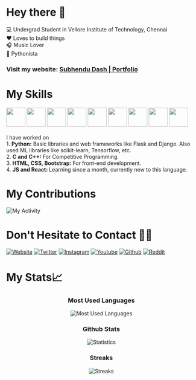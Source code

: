 # Hey there 👋

<!--
**subhendudash02/subhendudash02** is a ✨ _special_ ✨ repository because its `README.md` (this file) appears on your GitHub profile.

Here are some ideas to get you started:

- 🔭 I’m currently working on ...
- 🌱 I’m currently learning ...
- 👯 I’m looking to collaborate on ...
- 🤔 I’m looking for help with ...
- 💬 Ask me about ...
- 📫 How to reach me: ...
- 😄 Pronouns: ...
- ⚡ Fun fact: ...
-->

💻 Undergrad Student in Vellore Institute of Technology, Chennai<br>
:heart: Loves to build things<br>
🎧 Music Lover<br>
:snake: Pythonista


### Visit my website: [Subhendu Dash | Portfolio](https://subhendudash02.github.io)

# My Skills
<div>
  <img src = "https://cdn.jsdelivr.net/gh/devicons/devicon/icons/python/python-original.svg" height = "50px" width = "50px"></img>
  <img src = "https://cdn.jsdelivr.net/gh/devicons/devicon/icons/jupyter/jupyter-original.svg" height = "50px" width = "50px"></img>
  <img src = "https://cdn.jsdelivr.net/gh/devicons/devicon/icons/c/c-original.svg" height = "50px" width = "50px"></img>
  <img src = "https://cdn.jsdelivr.net/gh/devicons/devicon/icons/cplusplus/cplusplus-original.svg" height = "50px" width = "50px"></img>
  <img src = "https://cdn.jsdelivr.net/gh/devicons/devicon/icons/html5/html5-original-wordmark.svg" height = "50px" width = "50px"></img>
  <img src = "https://cdn.jsdelivr.net/gh/devicons/devicon/icons/css3/css3-original-wordmark.svg" height = "50px" width = "50px"></img>
  <img src = "https://cdn.jsdelivr.net/gh/devicons/devicon/icons/bootstrap/bootstrap-plain.svg" height = "50px" width = "50px"></img>
  <img src = "https://cdn.jsdelivr.net/gh/devicons/devicon/icons/javascript/javascript-plain.svg" height = "50px" width = "50px"></img>
  <img src = "https://cdn.jsdelivr.net/gh/devicons/devicon/icons/react/react-original.svg" height = "50px" width = "50px"></img>
</div>
<br>
I have worked on<br>
1. <b>Python:</b> Basic libraries and web frameworks like Flask and Django. Also used ML libraries like scikit-learn, Tensorflow, etc.<br>
2. <b>C and C++: </b> For Competitive Programming.<br>
3. <b>HTML, CSS, Bootstrap: </b> For front-end development.<br>
4. <b>JS and React: </b> Learning since a month, currently new to this language.<br>

# My Contributions
![My Activity](https://activity-graph.herokuapp.com/graph?username=subhendudash02&theme=xcode)

# Don't Hesitate to Contact 🤝🏼
[![Website](https://img.shields.io/badge/Website-Subhendu%20Dash-%3Cbackground%20color%3E.svg?&style=for-the-badge&logo=none)](https://subhendudash02.github.io/)
[![Twitter](https://img.shields.io/badge/Twitter-SubhenduDash02-blue.svg?&style=for-the-badge&logo=twitter)](https://www.twitter.com/SubhenduDash02/)
[![Instagram](https://img.shields.io/badge/Instagram-subu.dash-pink.svg?&style=for-the-badge&logo=instagram)](https://www.instagram.com/subu.dash/)
[![Youtube](https://img.shields.io/badge/Youtube-subhendu%20Dash-red.svg?&style=for-the-badge&logo=youtube)](https://www.youtube.com/channel/UCYawRTVHxMGvFMXW_fzcJfw)
[![Github](https://img.shields.io/badge/Github-subhendudash02-black.svg?&style=for-the-badge&logo=github)](https://github.com/subhendudash02/)
[![Reddit](https://img.shields.io/badge/Reddit-Insane_Boi_-red.svg?&style=for-the-badge&logo=reddit)](https://www.reddit.com/user/Insane_Boi_)


# My Stats📈

<div align = "center">

### Most Used Languages
  
![Most Used Languages](https://github-readme-stats.vercel.app/api/top-langs/?username=subhendudash02&layout=compact&theme=monokai&langs_count=10)

### Github Stats

![Statistics](https://github-readme-stats.vercel.app/api?username=subhendudash02&show_icons=true&theme=monokai)

### Streaks

![Streaks](https://github-readme-streak-stats.herokuapp.com/?user=subhendudash02&theme=monokai)
